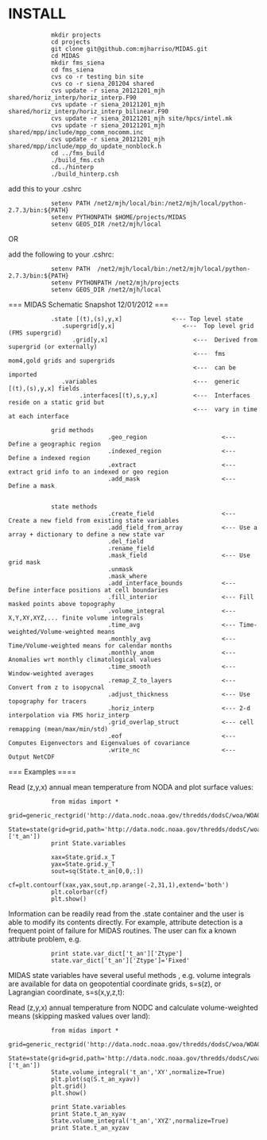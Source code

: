 INSTALL
=======

                mkdir projects
                cd projects
                git clone git@github.com:mjharriso/MIDAS.git
                cd MIDAS
                mkdir fms_siena
                cd fms_siena
                cvs co -r testing bin site
                cvs co -r siena_201204 shared
                cvs update -r siena_20121201_mjh shared/horiz_interp/horiz_interp.F90
                cvs update -r siena_20121201_mjh shared/horiz_interp/horiz_interp_bilinear.F90
                cvs update -r siena_20121201_mjh site/hpcs/intel.mk
                cvs update -r siena_20121201_mjh shared/mpp/include/mpp_comm_nocomm.inc
                cvs update -r siena_20121201_mjh shared/mpp/include/mpp_do_update_nonblock.h
                cd ../fms_build
                ./build_fms.csh
                cd../hinterp
                ./build_hinterp.csh

add this to your .cshrc

                setenv PATH /net2/mjh/local/bin:/net2/mjh/local/python-2.7.3/bin:${PATH}
                setenv PYTHONPATH $HOME/projects/MIDAS
                setenv GEOS_DIR /net2/mjh/local


OR

add the following to your .cshrc:

                setenv PATH  /net2/mjh/local/bin:/net2/mjh/local/python-2.7.3/bin:${PATH}
                setenv PYTHONPATH /net2/mjh/projects
                setenv GEOS_DIR /net2/mjh/local




=== MIDAS Schematic Snapshot 12/01/2012 ===

                .state [(t),(s),y,x]              <--- Top level state
                   .supergrid[y,x]                   <---  Top level grid (FMS supergrid)
                      .grid[y,x]                        <---  Derived from supergrid (or externally)
                                                        <---  fms mom4,gold grids and supergrids
                                                        <---  can be imported
                   .variables                           <---  generic [(t),(s),y,x] fields
                        .interfaces[(t),s,y,x]          <---  Interfaces reside on a static grid but 
                                                        <---  vary in time at each interface                  
                        
                grid methods
                                .geo_region                     <--- Define a geographic region
                                .indexed_region                 <--- Define a indexed region
                                .extract                        <--- extract grid info to an indexed or geo region
                                .add_mask                       <--- Define a mask
                                

                state methods
                                .create_field                   <--- Create a new field from existing state variables
                                .add_field_from_array           <--- Use a array + dictionary to define a new state var
                                .del_field
                                .rename_field
                                .mask_field                     <--- Use grid mask 
                                .unmask
                                .mask_where
                                .add_interface_bounds           <--- Define interface positions at cell boundaries
                                .fill_interior                  <--- Fill masked points above topography
                                .volume_integral                <--- X,Y,XY,XYZ,... finite volume integrals
                                .time_avg                       <--- Time-weighted/Volume-weighted means
                                .monthly_avg                    <--- Time/Volume-weighted means for calendar months
                                .monthly_anom                   <--- Anomalies wrt monthly climatological values
                                .time_smooth                    <--- Window-weighted averages
                                .remap_Z_to_layers              <--- Convert from z to isopycnal
                                .adjust_thickness               <--- Use topography for tracers
                                .horiz_interp                   <--- 2-d interpolation via FMS horiz_interp
                                .grid_overlap_struct            <--- cell remapping (mean/max/min/std)
                                .eof                            <--- Computes Eigenvectors and Eigenvalues of covariance
                                .write_nc                       <--- Output NetCDF 
                                

=== Examples ====
                                

Read (z,y,x) annual mean temperature from NODA and plot surface values:
                
                from midas import *
                grid=generic_rectgrid('http://data.nodc.noaa.gov/thredds/dodsC/woa/WOA09/NetCDFdata/temperature_annual_1deg.nc',var='t_an',cyclic=True)
                State=state(grid=grid,path='http://data.nodc.noaa.gov/thredds/dodsC/woa/WOA09/NetCDFdata/temperature_annual_1deg.nc',fields=['t_an'])
                print State.variables                

                xax=State.grid.x_T
                yax=State.grid.y_T
                sout=sq(State.t_an[0,0,:])
                cf=plt.contourf(xax,yax,sout,np.arange(-2,31,1),extend='both')
                plt.colorbar(cf)
                plt.show()
                
    
Information can be readily read from the .state container and the user is able to modify its
contents directly. For example, attribute detection is a frequent point of failure for 
MIDAS routines.  The user can fix a known attribute problem, e.g.

                print state.var_dict['t_an']['Ztype']
                state.var_dict['t_an']['Ztype']='Fixed'
                
                
MIDAS state variables have several useful methods , e.g. volume integrals are
available for data on geopotential coordinate grids, s=s(z), or Lagrangian 
coordinate, s=s(x,y,z,t):

Read (z,y,x) annual temperature from NODC and calculate volume-weighted means
(skipping masked values over land):

                from midas import *
                grid=generic_rectgrid('http://data.nodc.noaa.gov/thredds/dodsC/woa/WOA09/NetCDFdata/temperature_annual_1deg.nc',var='t_an',cyclic=True)
                State=state(grid=grid,path='http://data.nodc.noaa.gov/thredds/dodsC/woa/WOA09/NetCDFdata/temperature_annual_1deg.nc',fields=['t_an'])
                State.volume_integral('t_an','XY',normalize=True)
                plt.plot(sq(S.t_an_xyav))
                plt.grid()
                plt.show()
                
                print State.variables
                print State.t_an_xyav
                State.volume_integral('t_an','XYZ',normalize=True)
                print State.t_an_xyzav
                
